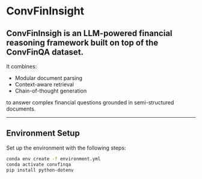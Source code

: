 # ConvFinInsight 

## ConvFinInsigh is an LLM-powered financial reasoning framework built on top of the ConvFinQA dataset.  
It combines:

-  Modular document parsing  
-  Context-aware retrieval  
-  Chain-of-thought generation  

to answer complex financial questions grounded in semi-structured documents.

---

##  Environment Setup

Set up the environment with the following steps:

```bash
conda env create -f environment.yml
conda activate convfinqa
pip install python-dotenv
